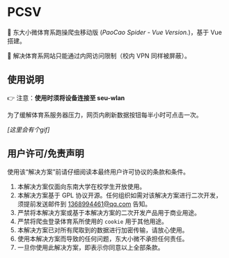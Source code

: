 # PCSV

:information_desk_person: 东大小微体育系跑操爬虫移动版 (*PaoCao Spider - Vue Version.*)，基于 Vue 搭建。

:wave: 解决体育系网站只能通过内网访问限制（校内 VPN 同样被屏蔽）。

## 使用说明

:point_right: 注意：**使用时须将设备连接至 seu-wlan**

为了缓解体育系服务器压力，网页内刷新数据按钮每半小时可点击一次。

*[这里会有个gif]*

## 用户许可/免责声明

使用该“解决方案”前请仔细阅读本最终用户许可协议的条款和条件。

1. 本解决方案仅面向东南大学在校学生开放使用。
2. 本解决方案基于 GPL 协议开源。任何组织如需对该解决方案进行二次开发，须提前发送邮件到 [1368994461@qq.com](1368994461@qq.com) 告知。
3. 严禁将本解决方案或基于本解决方案的二次开发产品用于商业用途。
4. 严禁将爬虫登录体育系所使用的 `cookie` 用于其他用途。
5. 本解决方案已对所有爬取到的数据进行加密传输，请放心使用。
6. 使用本解决方案而导致的任何问题，东大小微不承担任何责任。
7. 一旦你使用此解决方案，即表示你同意以上全部条款。